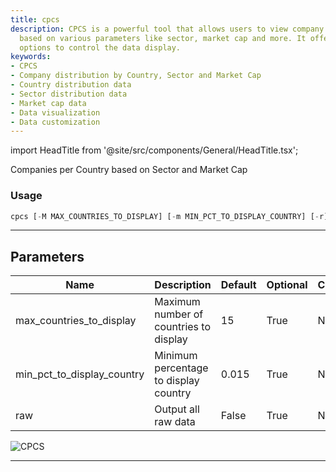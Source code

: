 ```yaml
---
title: cpcs
description: CPCS is a powerful tool that allows users to view company distribution
  based on various parameters like sector, market cap and more. It offers customizable
  options to control the data display.
keywords:
- CPCS
- Company distribution by Country, Sector and Market Cap
- Country distribution data
- Sector distribution data
- Market cap data
- Data visualization
- Data customization
---
```


import HeadTitle from '@site/src/components/General/HeadTitle.tsx';

<HeadTitle title="cpcs - Sia - Stocks - Reference | OpenBB Terminal Docs" />

Companies per Country based on Sector and Market Cap

### Usage

```python
cpcs [-M MAX_COUNTRIES_TO_DISPLAY] [-m MIN_PCT_TO_DISPLAY_COUNTRY] [-r]
```

---

## Parameters

| Name | Description | Default | Optional | Choices |
| ---- | ----------- | ------- | -------- | ------- |
| max_countries_to_display | Maximum number of countries to display | 15 | True | None |
| min_pct_to_display_country | Minimum percentage to display country | 0.015 | True | None |
| raw | Output all raw data | False | True | None |

![CPCS](https://user-images.githubusercontent.com/46355364/153896494-5c0c9c00-aa2a-45cb-8a93-cfaa908b35df.png)

---
